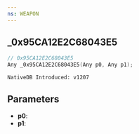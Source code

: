 ```yaml
---
ns: WEAPON
---
```

## _0x95CA12E2C68043E5

```c
// 0x95CA12E2C68043E5
Any _0x95CA12E2C68043E5(Any p0, Any p1);
```

```
NativeDB Introduced: v1207
```

## Parameters
* **p0**:
* **p1**:
